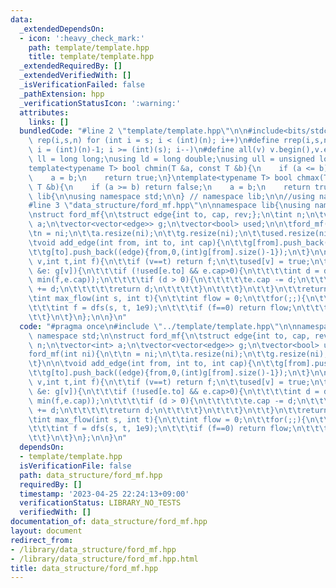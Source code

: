 ```yaml
---
data:
  _extendedDependsOn:
  - icon: ':heavy_check_mark:'
    path: template/template.hpp
    title: template/template.hpp
  _extendedRequiredBy: []
  _extendedVerifiedWith: []
  _isVerificationFailed: false
  _pathExtension: hpp
  _verificationStatusIcon: ':warning:'
  attributes:
    links: []
  bundledCode: "#line 2 \"template/template.hpp\"\n\n#include<bits/stdc++.h>\n\n#define\
    \ rep(i,s,n) for (int i = s; i < (int)(n); i++)\n#define rrep(i,s,n) for (int\
    \ i = (int)(n)-1; i >= (int)(s); i--)\n#define all(v) v.begin(),v.end()\n\nusing\
    \ ll = long long;\nusing ld = long double;\nusing ull = unsigned long long;\n\n\
    template<typename T> bool chmin(T &a, const T &b){\n    if (a <= b) return false;\n\
    \    a = b;\n    return true;\n}\ntemplate<typename T> bool chmax(T &a, const\
    \ T &b){\n    if (a >= b) return false;\n    a = b;\n    return true;\n}\n\nnamespace\
    \ lib{\n\nusing namespace std;\n\n} // namespace lib;\n\n//using namespace lib;\n\
    #line 3 \"data_structure/ford_mf.hpp\"\n\nnamespace lib{\nusing namespace std;\n\
    \nstruct ford_mf{\n\tstruct edge{int to, cap, rev;};\n\tint n;\n\tvector<int>\
    \ a;\n\tvector<vector<edge>> g;\n\tvector<bool> used;\n\n\tford_mf(int ni){\n\t\
    \tn = ni;\n\t\ta.resize(ni);\n\t\tg.resize(ni);\n\t\tused.resize(ni);\n\t}\n\n\
    \tvoid add_edge(int from, int to, int cap){\n\t\tg[from].push_back((edge){to,cap,(int)g[to].size()});\n\
    \t\tg[to].push_back((edge){from,0,(int)g[from].size()-1});\n\t}\n\n\tint dfs(int\
    \ v,int t,int f){\n\t\tif (v==t) return f;\n\t\tused[v] = true;\n\t\tfor(edge\
    \ &e: g[v]){\n\t\t\tif (!used[e.to] && e.cap>0){\n\t\t\t\tint d = dfs(e.to, t,\
    \ min(f,e.cap));\n\t\t\t\tif (d > 0){\n\t\t\t\t\te.cap -= d;\n\t\t\t\t\tg[e.to][e.rev].cap\
    \ += d;\n\t\t\t\t\treturn d;\n\t\t\t\t}\n\t\t\t}\n\t\t}\n\t\treturn 0;\n\t}\n\n\
    \tint max_flow(int s, int t){\n\t\tint flow = 0;\n\t\tfor(;;){\n\t\t\tfill(all(used),false);\n\
    \t\t\tint f = dfs(s, t, 1e9);\n\t\t\tif (f==0) return flow;\n\t\t\tflow += f;\n\
    \t\t}\n\t}\n};\n\n}\n"
  code: "#pragma once\n#include \"../template/template.hpp\"\n\nnamespace lib{\nusing\
    \ namespace std;\n\nstruct ford_mf{\n\tstruct edge{int to, cap, rev;};\n\tint\
    \ n;\n\tvector<int> a;\n\tvector<vector<edge>> g;\n\tvector<bool> used;\n\n\t\
    ford_mf(int ni){\n\t\tn = ni;\n\t\ta.resize(ni);\n\t\tg.resize(ni);\n\t\tused.resize(ni);\n\
    \t}\n\n\tvoid add_edge(int from, int to, int cap){\n\t\tg[from].push_back((edge){to,cap,(int)g[to].size()});\n\
    \t\tg[to].push_back((edge){from,0,(int)g[from].size()-1});\n\t}\n\n\tint dfs(int\
    \ v,int t,int f){\n\t\tif (v==t) return f;\n\t\tused[v] = true;\n\t\tfor(edge\
    \ &e: g[v]){\n\t\t\tif (!used[e.to] && e.cap>0){\n\t\t\t\tint d = dfs(e.to, t,\
    \ min(f,e.cap));\n\t\t\t\tif (d > 0){\n\t\t\t\t\te.cap -= d;\n\t\t\t\t\tg[e.to][e.rev].cap\
    \ += d;\n\t\t\t\t\treturn d;\n\t\t\t\t}\n\t\t\t}\n\t\t}\n\t\treturn 0;\n\t}\n\n\
    \tint max_flow(int s, int t){\n\t\tint flow = 0;\n\t\tfor(;;){\n\t\t\tfill(all(used),false);\n\
    \t\t\tint f = dfs(s, t, 1e9);\n\t\t\tif (f==0) return flow;\n\t\t\tflow += f;\n\
    \t\t}\n\t}\n};\n\n}\n"
  dependsOn:
  - template/template.hpp
  isVerificationFile: false
  path: data_structure/ford_mf.hpp
  requiredBy: []
  timestamp: '2023-04-25 22:24:13+09:00'
  verificationStatus: LIBRARY_NO_TESTS
  verifiedWith: []
documentation_of: data_structure/ford_mf.hpp
layout: document
redirect_from:
- /library/data_structure/ford_mf.hpp
- /library/data_structure/ford_mf.hpp.html
title: data_structure/ford_mf.hpp
---
```

